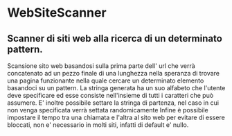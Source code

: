 # WebSiteScanner
Scanner di siti web alla ricerca di un determinato pattern.
-----------------------------------------------------------

Scansione sito web basandosi sulla prima parte dell' url che verrà concatenato ad un pezzo finale di una lunghezza nella speranza di trovare una pagina funzionante nella quale cercare un determinato elemento basandoci su un pattern.
La stringa generata ha un suo alfabeto che l'utente deve specificare ed esse consiste nell'insieme di tutti i caratteri che può assumere.
E' inoltre possibile settare la stringa di partenza, nel caso in cui non venga specificata verrà settata randomicamente
Infine è possibile impostare il tempo tra una chiamata e l'altra al sito web per evitare di essere bloccati, non e' necessario in molti siti, 
infatti di default e' nullo.

